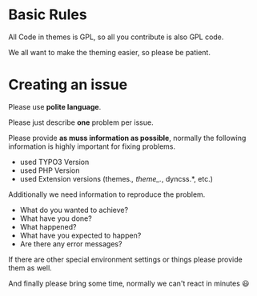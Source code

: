 # Basic Rules

All Code in themes is GPL, so all you contribute is also GPL code.

We all want to make the theming easier, so please be patient.

# Creating an issue

Please use __polite language__.

Please just describe __one__ problem per issue.

Please provide __as muss information as possible__, normally the following information is highly important for fixing problems.

* used TYPO3 Version
* used PHP Version
* used Extension versions (themes.*, theme_.*, dyncss.*, etc.)

Additionally we need information to reproduce the problem.

* What do you wanted to achieve?
* What have you done?
* What happened?
* What have you expected to happen?
* Are there any error messages?

If there are other special environment settings or things please provide them as well.

And finally please bring some time, normally we can't react in minutes :smiley:

